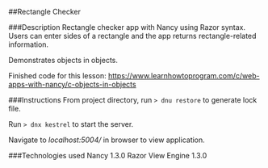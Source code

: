##Rectangle Checker

###Description
Rectangle checker app with Nancy using Razor syntax. Users can enter sides of a rectangle and the app returns rectangle-related information.

Demonstrates objects in objects. 

Finished code for this lesson:
https://www.learnhowtoprogram.com/c/web-apps-with-nancy/c-objects-in-objects

###Instructions
From project directory, run `> dnu restore` to generate lock file.

Run `> dnx kestrel` to start the server.

Navigate to <em>localhost:5004/</em> in browser to view application.

###Technologies used
Nancy 1.3.0
Razor View Engine 1.3.0
